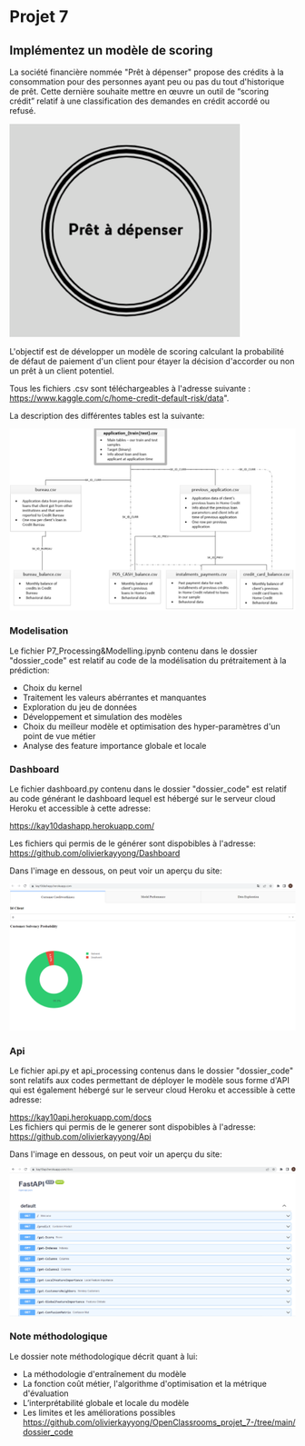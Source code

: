 # Projet 7
## Implémentez un modèle de scoring
La société financière nommée "Prêt à dépenser" propose des crédits à la consommation pour des personnes ayant peu ou pas du tout d'historique de prêt. 
Cette dernière souhaite mettre en œuvre un outil de “scoring crédit” relatif à une classification des demandes en crédit accordé ou refusé.

<img src="logo_entreprise.png">

L'objectif est de développer un modèle de scoring calculant la probabilité de défaut de paiement d'un client pour étayer la décision d'accorder ou non un prêt à un client potentiel.

Tous les fichiers .csv sont téléchargeables à l'adresse suivante : https://www.kaggle.com/c/home-credit-default-risk/data".

La description des différentes tables est la suivante:

<img src="features.png">

### Modelisation
Le fichier P7_Processing&Modelling.ipynb contenu dans le dossier "dossier_code"  est relatif au code de la modélisation du prétraitement à la prédiction:
  - Choix du kernel
  - Traitement les valeurs abérrantes et manquantes
  - Exploration du jeu de données
  - Développement et simulation des modèles
  - Choix du meilleur modèle et optimisation des hyper-paramètres d'un point de vue métier
  - Analyse des feature importance globale et locale
 
### Dashboard
Le fichier dashboard.py contenu dans le dossier "dossier_code" est relatif au code générant le dashboard lequel est hébergé sur le serveur cloud Heroku et accessible à cette adresse:

https://kay10dashapp.herokuapp.com/  

Les fichiers qui permis de le générer sont dispobibles à l'adresse: https://github.com/olivierkayyong/Dashboard
  
Dans l'image en dessous, on peut voir un aperçu du site:
  
<img src="dashboard.png">

### Api
Le fichier api.py et api_processing contenus dans le dossier "dossier_code" sont relatifs aux codes permettant de déployer le modèle sous forme d'API qui est également hébergé sur le serveur cloud Heroku et accessible à cette adresse: 

https://kay10api.herokuapp.com/docs  
Les fichiers qui permis de le generer sont dispobibles à l'adresse: https://github.com/olivierkayyong/Api

Dans l'image en dessous, on peut voir un aperçu du site:
  
<img src="fastapi.png">

### Note méthodologique
Le dossier note méthodologique décrit quant à lui:
- La méthodologie d'entraînement du modèle 
- La fonction coût métier, l'algorithme d'optimisation et la métrique d'évaluation 
- L’interprétabilité globale et locale du modèle
- Les limites et les améliorations possibles 
https://github.com/olivierkayyong/OpenClassrooms_projet_7-/tree/main/dossier_code
